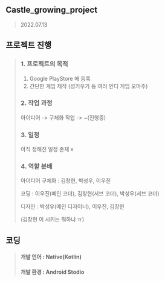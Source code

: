 ## Castle_growing_project
> 2022.07.13

## 프로젝트 진행
> ### 1. 프로젝트의 목적
> 1) Google PlayStore 에 등록
> 2) 간단한 게임 제작 (성키우기 등 여러 인디 게임 오마주)
>
>
> ### 2. 작업 과정
> 아이디어 -> 구체화 작업 -> ~(진행중)
>
>
> ### 3. 일정
> 아직 정해진 일정 존재 x
>
>
> ### 4. 역할 분배
> 아이디어 구체화 : 김창현, 박성우, 이우진
>
> 코딩 : 이우진(메인 코더), 김창현(서브 코더), 박성우(서브 코더)
>
> 디자인 : 박성우(메인 디자이너), 이우진, 김창현
>
> (김창현 이 시키는 뭐하냐 ㅠ)
>
>
## 코딩
> #### 개발 언어 : Native(Kotlin)
> #### 개발 환경 : Android Stodio